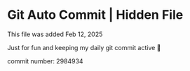 # Git Auto Commit | Hidden File

This file was added Feb 12, 2025

Just for fun and keeping my daily git commit active 🤪

commit number: 2984934
